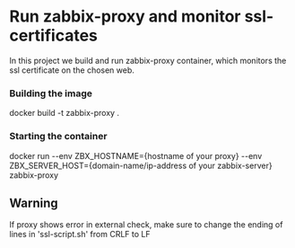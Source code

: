 # Run zabbix-proxy and monitor ssl-certificates
In this project we build and run zabbix-proxy container, which monitors the ssl certificate on the chosen web.

### Building the image
docker build -t zabbix-proxy .

### Starting the container
docker run --env ZBX_HOSTNAME={hostname of your proxy} --env ZBX_SERVER_HOST={domain-name/ip-address of your zabbix-server} zabbix-proxy

## Warning
If proxy shows error in external check, make sure to change the ending of lines in 'ssl-script.sh' from CRLF to LF